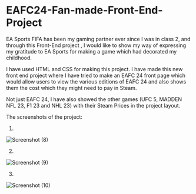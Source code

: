 # EAFC24-Fan-made-Front-End-Project

EA Sports FIFA has been my gaming partner ever since I was in class 2, and through this Front-End project , I would like to show my way of expressing my gratitude to EA Sports for making a game which had decorated my childhood.

I have used HTML and CSS for making this project. I have made this new front end project where I have tried to make an EAFC 24 front page which would allow users to view the various editions of EAFC 24 and also shows them the cost which they might need to pay in Steam.

Not just EAFC 24, I have also showed the other games (UFC 5, MADDEN NFL 23, F1 23 and NHL 23) with their Steam Prices in the project layout.

The screenshots of the project:

1.

![Screenshot (8)](https://github.com/KCHAK05/EAFC24-Fan-made-Front-End-Project/assets/100472784/3dc25d83-e5e0-41ec-8dcc-197d7c0b4a97)

2.

![Screenshot (9)](https://github.com/KCHAK05/EAFC24-Fan-made-Front-End-Project/assets/100472784/20591ae9-f948-4dba-82aa-6c3445cb4a5e)

3.

![Screenshot (10)](https://github.com/KCHAK05/EAFC24-Fan-made-Front-End-Project/assets/100472784/c691b715-eaf7-4da0-84ce-2a3ff9971691)
